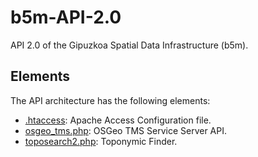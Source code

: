 # b5m-API-2.0
API 2.0 of the Gipuzkoa Spatial Data Infrastructure (b5m).

## Elements
The API architecture has the following elements:

- [.htaccess](/.htaccess): Apache Access Configuration file.
- [osgeo_tms.php](/osgeo_tms.php): OSGeo TMS Service Server API.
- [toposearch2.php](/toposearch2.php): Toponymic Finder.
